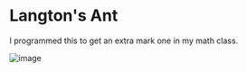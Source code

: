 # Langton's Ant

I programmed this to get an extra mark one in my math class.

![image](https://user-images.githubusercontent.com/37810842/215908562-975eeef2-eb2c-449e-88aa-b64586fc27f4.png)

